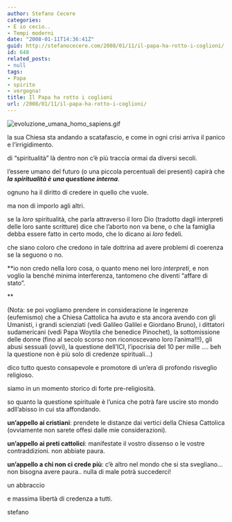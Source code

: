 ```yaml
---
author: Stefano Cecere
categories:
- E io cecio..
- Tempi moderni
date: "2008-01-11T14:36:41Z"
guid: http://stefanocecere.com/2008/01/11/il-papa-ha-rotto-i-coglioni/
id: 648
related_posts:
- null
tags:
- Papa
- spirito
- vergogna!
title: Il Papa ha rotto i coglioni
url: /2008/01/11/il-papa-ha-rotto-i-coglioni/
---
```


![evoluzione_umana_homo_sapiens.gif](http://stefanocecere.com/wp-content/uploads/sites/3/2008/01/evoluzione_umana_homo_sapiens.gif)

la sua Chiesa sta andando a scatafascio, e come in ogni crisi arriva il panico e l&#8217;irrigidimento.
  
di &#8220;spiritualità&#8221; là dentro non c&#8217;è più traccia ormai da diversi secoli.

l&#8217;essere umano del futuro (o una piccola percentuali dei presenti) capirà che _**la spiritualità è una questione interna**_.
  
ognuno ha il diritto di credere in quello che vuole.
  
ma non di imporlo agli altri.

se la _loro_ spiritualità, che parla attraverso il loro Dio (tradotto dagli interpreti delle loro sante scritture) dice che l&#8217;aborto non va bene, o che la famiglia debba essere fatto in certo modo, che lo dicano ai _loro_ fedeli. 
  
che siano coloro che credono in tale dottrina ad avere problemi di coerenza se la seguono o no.

**io non credo nella loro cosa, o quanto meno nei loro _interpreti_, e non voglio la benché minima interferenza, tantomeno che diventi &#8220;affare di stato&#8221;.
  
** 

(Nota: se poi vogliamo prendere in considerazione le ingerenze (eufemismo) che a Chiesa Cattolica ha avuto e sta ancora avendo con gli Umanisti, i grandi scienziati (vedi Galileo Galilei e Giordano Bruno), i dittatori sudamericani (vedi Papa Woytila che benedice Pinochet), la sottomissione delle donne (fino al secolo scorso non riconoscevano loro l&#8217;anima!!!), gli abusi sessuali (ovvi), la questione dell&#8217;ICI, l&#8217;ipocrisia del 10 per mille &#8230;. beh la questione non è più solo di credenze spirituali&#8230;)

dico tutto questo consapevole e promotore di un&#8217;era di profondo risveglio religioso.
  
siamo in un momento storico di forte pre-religiosità.
  
so quanto la questione spirituale è l&#8217;unica che potrà fare uscire sto mondo adll&#8217;abisso in cui sta affondando.

**un&#8217;appello ai cristiani**: prendete le distanze dai vertici della Chiesa Cattolica (ovviamente non sarete offesi dalle mie considerazioni).
  
**un&#8217;appello ai preti cattolici**: manifestate il vostro dissenso o le vostre contraddizioni. non abbiate paura.
  
**un&#8217;appello a chi non ci crede più**: c&#8217;è altro nel mondo che si sta svegliano&#8230; non bisogna avere paura.. nulla di male potrà succederci!

un abbraccio
  
e massima libertà di credenza a tutti.
  
stefano